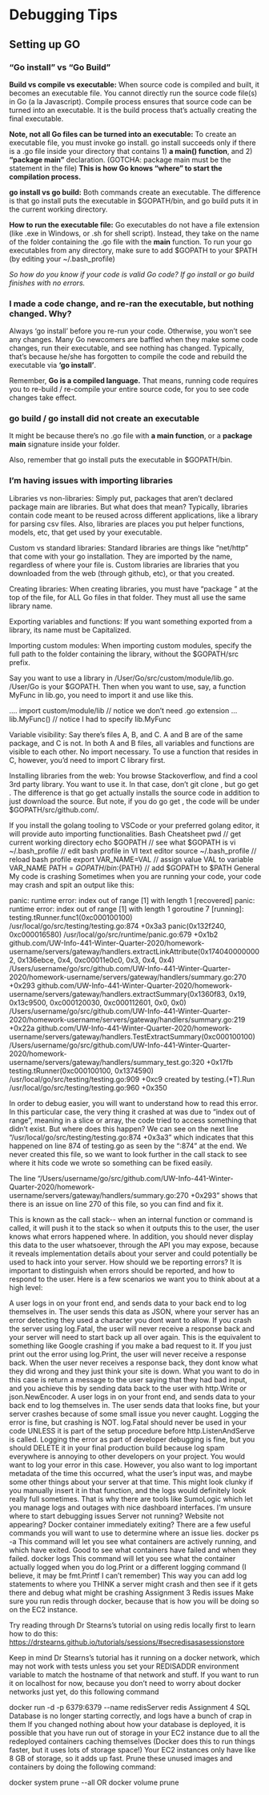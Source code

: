 # Debugging Tips
## Setting up GO
### “Go install” vs “Go Build”
**Build vs compile vs executable:** When source code is compiled and built, it becomes an executable file. You cannot directly run the source code file(s) in Go (a la Javascript). Compile process ensures that source code can be turned into an executable. It is the build process that’s actually creating the final executable. 

**Note, not all Go files can be turned into an executable:** To create an executable file, you must invoke go install. go install succeeds only if there is a .go file inside your directory that contains 1) **a main() function**, and 2) **“package main”** declaration. (GOTCHA: package main must be the statement in the file) **This is how Go knows “where” to start the compilation process.**

**go install vs go build:** Both commands create an executable. The difference is that go install puts the executable in $GOPATH/bin, and go build puts it in the current working directory. 

**How to run the executable file:** Go executables do not have a file extension (like .exe in Windows, or .sh for shell script). Instead, they take on the name of the folder containing the .go file with the **main** function. To run your go executables from any directory, make sure to add $GOPATH to your $PATH (by editing your ~/.bash_profile)

_So how do you know if your code is valid Go code? If go install or go build finishes with no errors._

### I made a code change, and re-ran the executable, but nothing changed. Why? 
Always ‘go install’ before you re-run your code. Otherwise, you won’t see any changes. Many Go newcomers are baffled when they make some code changes, run their executable, and see nothing has changed. Typically, that’s because he/she has forgotten to compile the code and rebuild the executable via **‘go install’**. 

Remember, **Go is a compiled language.** That means, running code requires you to re-build / re-compile your entire source code, for you to see code changes take effect. 

### go build / go install did not create an executable

It might be because there’s no .go file with **a main function**, or a **package main** signature inside your folder. 

Also, remember that go install puts the executable in $GOPATH/bin. 

### I’m having issues with importing libraries
Libraries vs non-libraries: Simply put, packages that aren’t declared package main are libraries. But what does that mean? Typically, libraries contain code meant to be reused across different applications, like a library for parsing csv files. Also, libraries are places you put helper functions, models, etc, that get used by your executable.

Custom vs standard libraries: Standard libraries are things like “net/http” that come with your go installation. They are imported by the name, regardless of where your file is. Custom libraries are libraries that you downloaded from the web (through github, etc), or that you created. 

Creating libraries: When creating libraries, you must have “package <library name>” at the top of the file, for ALL Go files in that folder. They must all use the same library name. 

Exporting variables and functions: If you want something exported from a library, its name must be Capitalized. 

Importing custom modules: When importing custom modules, specify the full path to the folder containing the library, without the $GOPATH/src prefix.  

Say you want to use a library in /User/Go/src/custom/module/lib.go.  /User/Go is your $GOPATH. Then when you want to use, say, a function MyFunc in lib.go, you need to import it and use like this.

…. 
import custom/module/lib   // notice we don’t need .go extension
…
lib.MyFunc()     // notice I had to specify lib.MyFunc



Variable visibility: Say there’s files A, B, and C.   A and B are of the same package, and C is not.  In both A and B files, all variables and functions are visible to each other. No import necessary.  To use a function that resides in C, however, you’d need to import C library first. 

Installing libraries from the web: You browse Stackoverflow, and find a cool 3rd party library. You want to use it. In that case, don’t git clone <git url>, but go get <git url>. The difference is that go get actually installs the source code in addition to just download the source. But note, if you do go get <git url>, the code will be under $GOPATH/src/github.com/<repo url>.

If you install the golang tooling to VSCode or your preferred golang editor, it will provide auto importing functionalities.
Bash Cheatsheet
pwd // get current working directory
echo $GOPATH  // see what $GOPATH is
vi ~/.bash_profile   // edit bash profile in VI text editor
source ~/.bash_profile //  reload bash profile 
export  VAR_NAME=VAL   // assign value VAL to variable VAR_NAME
PATH = ${GOPATH}/bin:${PATH}  // add $GOPATH to $PATH
General
My code is crashing
Sometimes when you are running your code, your code may crash and spit an output like this:

panic: runtime error: index out of range [1] with length 1 [recovered]
    panic: runtime error: index out of range [1] with length 1
goroutine 7 [running]:
testing.tRunner.func1(0xc000100100)
    /usr/local/go/src/testing/testing.go:874 +0x3a3
panic(0x132f240, 0xc000016580)
    /usr/local/go/src/runtime/panic.go:679 +0x1b2
github.com/UW-Info-441-Winter-Quarter-2020/homework-username/servers/gateway/handlers.extractLinkAttribute(0x1740400000002, 0x136ebce, 0x4, 0xc00011e0c0, 0x3, 0x4, 0x4)
    /Users/username/go/src/github.com/UW-Info-441-Winter-Quarter-2020/homework-username/servers/gateway/handlers/summary.go:270 +0x293
github.com/UW-Info-441-Winter-Quarter-2020/homework-username/servers/gateway/handlers.extractSummary(0x1360f83, 0x19, 0x13c9500, 0xc000120030, 0xc000112601, 0x0, 0x0)
    /Users/username/go/src/github.com/UW-Info-441-Winter-Quarter-2020/homework-username/servers/gateway/handlers/summary.go:219 +0x22a
github.com/UW-Info-441-Winter-Quarter-2020/homework-username/servers/gateway/handlers.TestExtractSummary(0xc000100100)
    /Users/username/go/src/github.com/UW-Info-441-Winter-Quarter-2020/homework-username/servers/gateway/handlers/summary_test.go:320 +0x17fb
testing.tRunner(0xc000100100, 0x1374590)
    /usr/local/go/src/testing/testing.go:909 +0xc9
created by testing.(*T).Run
    /usr/local/go/src/testing/testing.go:960 +0x350

In order to debug easier, you will want to understand how to read this error. In this particular case, the very thing it crashed at was due to “index out of range”, meaning in a slice or array, the code tried to access something that didn’t exist. But where does this happen? We can see on the next line “/usr/local/go/src/testing/testing.go:874 +0x3a3” which indicates that this happened on line 874 of testing.go as seen by the “:874” at the end. We never created this file, so we want to look further in the call stack to see where it hits code we wrote so something can be fixed easily. 

The line “/Users/username/go/src/github.com/UW-Info-441-Winter-Quarter-2020/homework-username/servers/gateway/handlers/summary.go:270 +0x293” shows that there is an issue on line 270 of this file, so you can find and fix it. 

This is known as the call stack-- when an internal function or command is called, it will push it to the stack so when it outputs this to the user, the user knows what errors happened where. In addition, you should never display this data to the user whatsoever, through the API you may expose, because it reveals implementation details about your server and could potentially be used to hack into your server.
How should we be reporting errors?
It is important to distinguish when errors should be reported, and how to respond to the user. Here is a few scenarios we want you to think about at a high level:

A user logs in on your front end, and sends data to your back end to log themselves in. The user sends this data as JSON, where your server has an error detecting they used a character you dont want to allow.
If you crash the server using log.Fatal, the user will never receive a response back and your server will need to start back up all over again. This is the equivalent to something like Google crashing if you make a bad request to it.
If you just print out the error using log.Print, the user will never receive a response back.
When the user never receives a response back, they dont know what they did wrong and they just think your site is down.
What you want to do in this case is return a message to the user saying that they had bad input, and you achieve this by sending data back to the user with http.Write or json.NewEncoder.
A user logs in on your front end, and sends data to your back end to log themselves in. The user sends data that looks fine, but your server crashes because of some small issue you never caught.
Logging the error is fine, but crashing is NOT. log.Fatal should never be used in your code UNLESS it is part of the setup procedure before http.ListenAndServe is called.
Logging the error as part of developer debugging is fine, but you should DELETE it in your final production build because log spam everywhere is annoying to other developers on your project.
You would want to log your error in this case. However, you also want to log important metadata of the time this occurred, what the user’s input was, and maybe some other things about your server at that time. This might look clunky if you manually insert it in that function, and the logs would definitely look really full sometimes. That is why there are tools like SumoLogic which let you manage logs and outages with nice dashboard interfaces.
I’m unsure where to start debugging issues
Server not running? Website not appearing? Docker container immediately exiting? There are a few useful commands you will want to use to determine where an issue lies.
docker ps -a
This command will let you see what containers are actively running, and which have exited. Good to see what containers have failed and when they failed.
docker logs <containername>
This command will let you see what the container actually logged when you do log.Print or a different logging command (I believe, it may be fmt.Printf I can’t remember)
This way you can add log statements to where you THINK a server might crash and then see if it gets there and debug what might be crashing
Assignment 3
Redis issues
Make sure you run redis through docker, because that is how you will be doing so on the EC2 instance.

Try reading through Dr Stearns’s tutorial on using redis locally first to learn how to do this: https://drstearns.github.io/tutorials/sessions/#secredisasasessionstore

Keep in mind Dr Stearns’s tutorial has it running on a docker network, which may not work with tests unless you set your REDISADDR environment variable to match the hostname of that network and stuff. If you want to run it on localhost for now, because you don’t need to worry about docker networks just yet, do this following command

docker run -d -p 6379:6379 --name redisServer redis
Assignment 4
SQL Database is no longer starting correctly, and logs have a bunch of crap in them
If you changed nothing about how your database is deployed, it is possible that you have run out of storage in your EC2 instance due to all the redeployed containers caching themselves (Docker does this to run things faster, but it uses lots of storage space!) Your EC2 instances only have like 8 GB of storage, so it adds up fast. Prune these unused images and containers by doing the following command:

docker system prune --all
OR
docker volume prune


